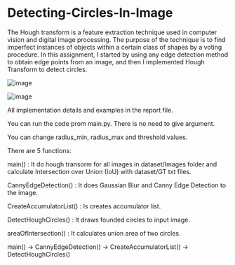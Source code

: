 # Detecting-Circles-In-Image
 
The Hough transform is a feature extraction technique used in computer vision and digital image processing. The purpose of the technique is to find imperfect instances of objects within a certain class of shapes by a voting procedure. In this assignment, I started by using any edge detection method to obtain edge points from an image, and then I implemented Hough Transform to detect circles.

![image](https://user-images.githubusercontent.com/44320909/173808368-5b43de08-7d16-41f1-9052-088de7380b92.png)

![image](https://user-images.githubusercontent.com/44320909/173808412-44a05252-16d0-47e8-af3f-587aaac8aada.png)


All implementation details and examples in the report file. 

You can run the code prom main.py. There is no need to give argument. 

You can change radius_min, radius_max and threshold values. 

There are 5 functions: 

main() : It do hough transorm for all images in dataset/Images folder and calculate Intersection over Union (IoU) with dataset/GT txt files. 

CannyEdgeDetection() : It does Gaussian Blur and Canny Edge Detection to the image.

CreateAccumulatorList() : Is creates accumulator list. 

DetectHoughCircles() : It draws founded circles to input image.

areaOfIntersection() : It calculates union area of two circles.

main() -> CannyEdgeDetection() -> CreateAccumulatorList() -> DetectHoughCircles()
